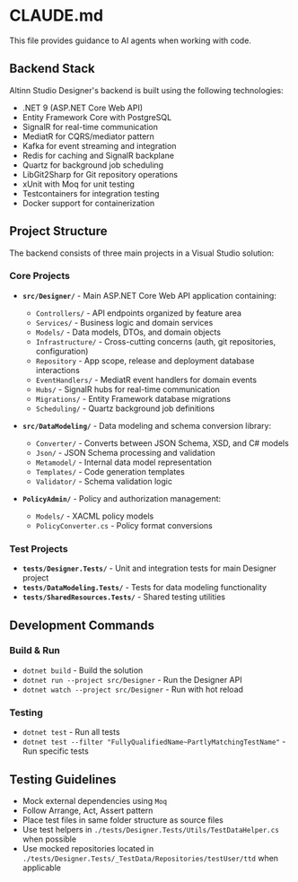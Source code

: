 # CLAUDE.md

This file provides guidance to AI agents when working with code.

## Backend Stack

Altinn Studio Designer's backend is built using the following technologies:

- .NET 9 (ASP.NET Core Web API)
- Entity Framework Core with PostgreSQL
- SignalR for real-time communication
- MediatR for CQRS/mediator pattern
- Kafka for event streaming and integration
- Redis for caching and SignalR backplane
- Quartz for background job scheduling
- LibGit2Sharp for Git repository operations
- xUnit with Moq for unit testing
- Testcontainers for integration testing
- Docker support for containerization

## Project Structure

The backend consists of three main projects in a Visual Studio solution:

### Core Projects

- **`src/Designer/`** - Main ASP.NET Core Web API application containing:
    - `Controllers/` - API endpoints organized by feature area
    - `Services/` - Business logic and domain services
    - `Models/` - Data models, DTOs, and domain objects
    - `Infrastructure/` - Cross-cutting concerns (auth, git repositories, configuration)
    - `Repository` - App scope, release and deployment database interactions
    - `EventHandlers/` - MediatR event handlers for domain events
    - `Hubs/` - SignalR hubs for real-time communication
    - `Migrations/` - Entity Framework database migrations
    - `Scheduling/` - Quartz background job definitions

- **`src/DataModeling/`** - Data modeling and schema conversion library:
    - `Converter/` - Converts between JSON Schema, XSD, and C# models
    - `Json/` - JSON Schema processing and validation
    - `Metamodel/` - Internal data model representation
    - `Templates/` - Code generation templates
    - `Validator/` - Schema validation logic

- **`PolicyAdmin/`** - Policy and authorization management:
    - `Models/` - XACML policy models
    - `PolicyConverter.cs` - Policy format conversions

### Test Projects

- **`tests/Designer.Tests/`** - Unit and integration tests for main Designer project
- **`tests/DataModeling.Tests/`** - Tests for data modeling functionality
- **`tests/SharedResources.Tests/`** - Shared testing utilities

## Development Commands

### Build & Run

- `dotnet build` - Build the solution
- `dotnet run --project src/Designer` - Run the Designer API
- `dotnet watch --project src/Designer` - Run with hot reload

### Testing

- `dotnet test` - Run all tests
- `dotnet test --filter "FullyQualifiedName~PartlyMatchingTestName"` - Run specific tests

## Testing Guidelines

- Mock external dependencies using `Moq`
- Follow Arrange, Act, Assert pattern
- Place test files in same folder structure as source files
- Use test helpers in `./tests/Designer.Tests/Utils/TestDataHelper.cs` when possible
- Use mocked repositories located in `./tests/Designer.Tests/_TestData/Repositories/testUser/ttd` when applicable

